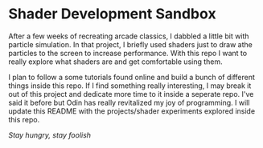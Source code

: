 # Shader Development Sandbox

After a few weeks of recreating arcade classics, I dabbled a little bit with particle simulation. In that project, I briefly used shaders just to draw athe particles to the screen to increase performance. With this repo I want to really explore what shaders are and get comfortable using them. 

I plan to follow a some tutorials found online and build a bunch of different things inside this repo. If I find something really interesting, I may break it out of this project and dedicate more time to it inside a seperate repo. I've said it before but Odin has really revitalized my joy of programming. I will update this README with the projects/shader experiments explored inside this repo.

*Stay hungry, stay foolish*

